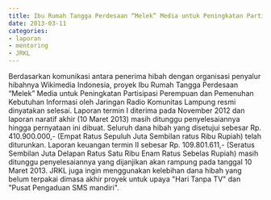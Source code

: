 ```yaml
---
title: Ibu Rumah Tangga Perdesaan “Melek” Media untuk Peningkatan Partisipasi Perempuan dan Pemenuhan Kebutuhan Informasi - Mentoring 11 Maret 2013
date: 2013-03-11
categories:
- laporan
- mentoring
- JRKL
---
```


Berdasarkan komunikasi antara penerima hibah dengan organisasi penyalur hibahnya Wikimedia Indonesia, proyek Ibu Rumah Tangga Perdesaan “Melek” Media untuk Peningkatan Partisipasi Perempuan dan Pemenuhan Kebutuhan Informasi oleh Jaringan Radio Komunitas Lampung resmi dinyatakan selesai. Laporan termin I diterima pada November 2012 dan laporan naratif akhir (10 Maret 2013) masih ditunggu penyelesaiannya hingga pernyataan ini dibuat. Seluruh dana hibah yang disetujui sebesar Rp. 410.900.000,- (Empat Ratus Sepuluh Juta Sembilan ratus Ribu Rupiah) telah diturunkan.
Laporan keuangan termin II sebesar Rp. 109.801.611,- (Seratus Sembilan Juta Delapan Ratus Satu Ribu Enam Ratus Sebelas Rupiah) masih ditunggu penyelesaiannya yang dijanjikan akan rampung pada tanggal 10 Maret 2013. JRKL juga ingin menggunakan kelebihan dana hibah yang belum terpakai dimasa akhir proyek untuk upaya "Hari Tanpa TV" dan "Pusat Pengaduan SMS mandiri". 

